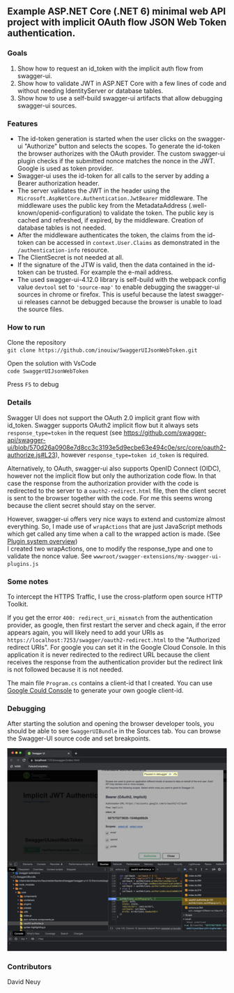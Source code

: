 ## Example ASP.NET Core (.NET 6) minimal web API project with implicit OAuth flow JSON Web Token authentication.

### Goals

1. Show how to request an id_token with the implicit auth flow from swagger-ui.
2. Show how to validate JWT in ASP.NET Core with a few lines of code and without needing IdentityServer or database tables.
3. Show how to use a self-build swagger-ui artifacts that allow debugging swagger-ui sources. 

### Features

- The id-token generation is started when the user clicks on the swagger-ui "Authorize" button and selects the scopes. To generate the id-token the browser authorizes with the OAuth provider. The custom swagger-ui plugin checks if the submitted nonce matches the nonce in the JWT. Google is used as token provider.
- Swagger-ui uses the id-token for all calls to the server by adding a Bearer authorization header.
- The server validates the JWT in the header using the `Microsoft.AspNetCore.Authentication.JwtBearer` middleware. The middleware uses the public key from the MetadataAddress (.well-known/openid-configuration) to validate the token. The public key is cached and refreshed, if expired, by the middleware. Creation of database tables is not needed.
- After the middleware authenticates the token, the claims from the id-token can be accessed in `context.User.Claims` as demonstrated in the `/authentication-info` resource.
- The ClientSecret is not needed at all.
- If the signature of the JTW is valid, then the data contained in the id-token can be trusted. For example the e-mail address.
- The used swagger-ui-4.12.0 library is self-build with the webpack config value `devtool` set to `'source-map'` to enable debugging the swagger-ui sources in chrome or firefox. This is useful because the latest swagger-ui releases cannot be debugged because the browser is unable to load the source files. 

### How to run

Clone the repository  
`git clone https://github.com/inouiw/SwaggerUIJsonWebToken.git`

Open the solution with VsCode  
`code SwaggerUIJsonWebToken`

Press `F5` to debug

### Details

Swagger UI does not support the OAuth 2.0 implicit grant flow with id_token. Swagger supports OAuth2 implicit flow but it always sets `response_type=token` in the request (see https://github.com/swagger-api/swagger-ui/blob/570d26a0908e7d8cc3c3193e5d9ecbe63e494c0e/src/core/oauth2-authorize.js#L23), however `response_type=token id_token` is required.

Alternatively, to OAuth, swagger-ui also supports OpenID Connect (OIDC), however not the implicit flow but only the authorization code flow. In that case the response from the authorization provider with the code is redirected to the server to a `oauth2-redirect.html` file, then the client secret is sent to the browser together with the code. For me this seems wrong because the client secret should stay on the server.

However, swagger-ui offers very nice ways to extend and customize almost everything. So, I made use of `wrapActions` that are just JavaScript methods which get called any time when a call to the wrapped action is made. (See [Plugin system overview](https://swagger.io/docs/open-source-tools/swagger-ui/customization/overview/))  
I created two wrapActions, one to modify the response_type and one to validate the nonce value. See `wwwroot/swagger-extensions/my-swagger-ui-plugins.js`

### Some notes

To intercept the HTTPS Traffic, I use the cross-platform open source HTTP Toolkit.

If you get the error `400: redirect_uri_mismatch` from the authentication provider, as google, then first restart the server and check again, if the error appears again, you will likely need to add your URIs as `https://localhost:7253/swagger/oauth2-redirect.html` to the "Authorized redirect URIs". For google you can set it in the Google Cloud Console. In this application it is never redirected to the redirect URL because the client receives the response from the authentication provider but the redirect link is not followed because it is not needed.

The main file `Program.cs` contains a client-id that I created. You can use [Google Could Console](https://console.cloud.google.com/) to generate your own google client-id.

### Debugging

After starting the solution and opening the browser developer tools, you should be able to see `SwaggerUIBundle` in the Sources tab. You can browse the Swagger-UI source code and set breakpoints.

![Source Maps Debugging Screenshot](source-maps-debugging-screenshot.png)

### Contributors

David Neuy